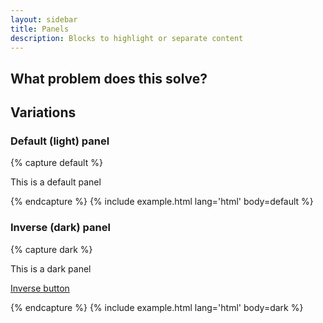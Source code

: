 ```yaml
---
layout: sidebar
title: Panels
description: Blocks to highlight or separate content
---
```


## What problem does this solve?

## Variations

### Default (light) panel

{% capture default %}
<div class="panel">
    <p>This is a default panel</p>
</div>
{% endcapture %}
{% include example.html lang='html' body=default %}

### Inverse (dark) panel

{% capture dark %}
<div class="panel panel--inverse">
    <p>This is a dark panel</p>
    <p>
        <a href="#" class="btn btn--inverse">Inverse button</a>
    </p>
</div>
{% endcapture %}
{% include example.html lang='html' body=dark %}